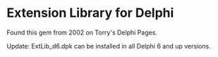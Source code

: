 # Extension Library for Delphi

Found this gem from 2002 on Torry's Delphi Pages.

Update: ExtLib_d6.dpk can be installed in all Delphi 6 and up versions.

